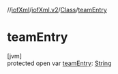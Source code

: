 //[iofXml](../../../index.md)/[iofXml.v2](../index.md)/[Class](index.md)/[teamEntry](team-entry.md)

# teamEntry

[jvm]\
protected open var [teamEntry](team-entry.md): [String](https://docs.oracle.com/javase/8/docs/api/java/lang/String.html)
